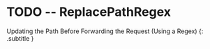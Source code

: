 # TODO -- ReplacePathRegex

Updating the Path Before Forwarding the Request (Using a Regex)
{: .subtitle }